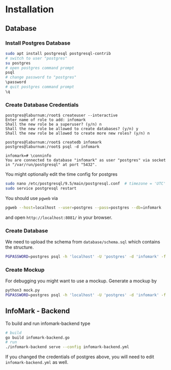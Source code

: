 # Installation

## Database

### Install Postgres Database

```bash
sudo apt install postgresql postgresql-contrib
# switch to user "postgres"
su postgres
# open postgres command prompt
psql
# change password to "postgres"
\password
# quit postgres command prompt
\q
```

### Create Database Credentials

```console
postgres@laburnum:/root$ createuser --interactive
Enter name of role to add: infomark
Shall the new role be a superuser? (y/n) n
Shall the new role be allowed to create databases? (y/n) y
Shall the new role be allowed to create more new roles? (y/n) n

postgres@laburnum:/root$ createdb infomark
postgres@laburnum:/root$ psql -d infomark

infomark=# \conninfo
You are connected to database "infomark" as user "postgres" via socket in "/var/run/postgresql" at port "5432".
```


You might optionally edit the time config for postgres

```bash
sudo nano /etc/postgresql/9.5/main/postgresql.conf  # timezone = 'UTC'
sudo service postgresql restart
```

You should use `pgweb` via

```bash
pgweb --host=localhost --user=postgres --pass=postgres --db=infomark
```

and open `http://localhost:8081/` in your browser.


### Create Database

We need to upload the schema from `database/schema.sql` which contains the structure.

```bash
PGPASSWORD=postgres psql -h 'localhost' -U 'postgres' -d 'infomark' -f schema.sql
```

### Create Mockup

For debugging you might want to use a mockup. Generate a mockup by

```bash
python3 mock.py
PGPASSWORD=postgres psql -h 'localhost' -U 'postgres' -d 'infomark' -f mock.sql
```

## InfoMark - Backend

To build and run infomark-backend type

```bash
# build
go build infomark-backend.go
# run
./infomark-backend serve --config infomark-backend.yml
```

If you changed the credentials of postgres above, you will need to edit `infomark-backend.yml` as well.